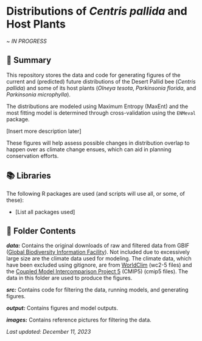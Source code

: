 # Distributions of *Centris pallida* and Host Plants

*\~ IN PROGRESS*

## 🐝 Summary

This repository stores the data and code for generating figures of the current and (predicted) future distributions of the Desert Pallid bee (*Centris pallida*) and some of its host plants (*Olneya tesota*, *Parkinsonia florida*, and *Parkinsonia microphylla*).

The distributions are modeled using Maximum Entropy (MaxEnt) and the most fitting model is determined through cross-validation using the `ENMeval` package.

[Insert more description later]

These figures will help assess possible changes in distribution overlap to happen over as climate change ensues, which can aid in planning conservation efforts.

## 📚 Libraries

The following R packages are used (and scripts will use all, or some, of these):

-   [List all packages used]

## 📂 Folder Contents

***data:*** Contains the original downloads of raw and filtered data from GBIF ([Global Biodiversity Information Facility](https://www.gbif.org/)). Not included due to excessively large size are the climate data used for modeling. The climate data, which have been excluded using gitignore, are from [WorldClim](https://worldclim.org/) (wc2-5 files) and the [Coupled Model Intercomparison Project 5](https://esgf-node.llnl.gov/projects/cmip5/) (CMIP5) (cmip5 files). The data in this folder are used to produce the figures.

***src:*** Contains code for filtering the data, running models, and generating figures.

***output:*** Contains figures and model outputs.

***images:*** Contains reference pictures for filtering the data.

*Last updated: December 11, 2023*
